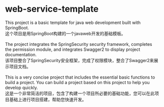 # web-service-template
This project is a basic template for java web development built with SpringBoot.<br/>
这个项目是用SpringBoot构建的一个javaweb开发的基础模板。<br/><br/>
The project integrates the SpringSecurity security framework, completes the permission module, and integrates Swagger2 to display project documentation.<br/>
该项目整合了SpringSecurity安全框架，完成了权限模块，整合了Swagger2来展示项目文档。<br/><br/>
This is a very concise project that includes the essential basic functions to build a project. You can build a project based on this project to help you develop quickly.<br/>
这是一个非常简洁的项目，包含了构建一个项目所必要的基础功能，您可以在此项目基础上进行项目搭建，帮助您快速开发。
